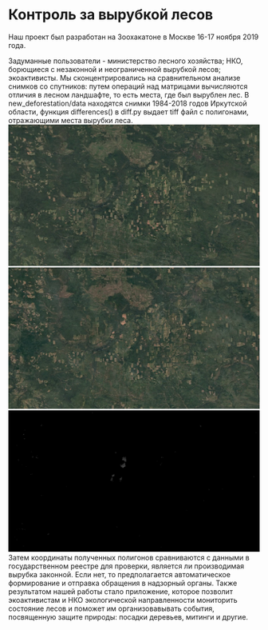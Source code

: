 # Контроль за вырубкой лесов

Наш проект был разработан на Зоохакатоне в Москве 16-17 ноября 2019 года.

Задуманные пользователи - министерство лесного хозяйства; НКО, борющиеся с незаконной и неограниченной вырубкой лесов; экоактивисты.
Мы сконцентрировались на сравнительном анализе снимков со спутников: путем операций над матрицами вычисляются отличия в лесном ландшафте, то есть места, где был вырублен лес. В new_deforestation/data находятся снимки 1984-2018 годов Иркутской области, функция differences() в diff.py выдает tiff файл с полигонами, отражающими места вырубки леса.
![First pic](/src/assets/1152_30.tif "1992 год")
![Second pic](/src/assets/1152_31.tif "1993 год")
![Third pic](/src/assets/dif_30.tif "Вырубки за год")
Затем координаты полученных полигонов сравниваются с данными в государственном реестре для проверки, является ли производимая вырубка законной. Если нет, то предполагается автоматическое формирование и отправка обращения в надзорный органы.
Также результатом нашей работы стало приложение, которое позволит экоактивистам и НКО экологической направленности мониторить состояние лесов и поможет им организовавывать события, посвященную защите природы: посадки деревьев, митинги и другие.

